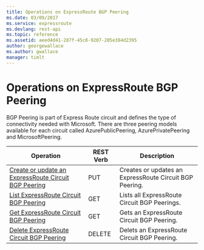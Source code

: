 ```yaml
---
title: Operations on ExpressRoute BGP Peering
ms.date: 03/09/2017
ms.service: expressroute
ms.devlang: rest-api
ms.topic: reference
ms.assetid: aeed4d41-287f-45c8-9207-205e384d2395
author: georgewallace
ms.author: gwallace
manager: timlt
---
```

# Operations on ExpressRoute BGP Peering
BGP Peering is part of Express Route circuit and defines the type of connectivity needed with Microsoft. There are three peering models available for each circuit called AzurePublicPeering, AzurePrivatePeering and MicrosoftPeering.  
  
| Operation | REST Verb | Description | 
|---------|---------|-----------|
| [Create or update an ExpressRoute Circuit BGP Peering](create-or-update-an-expressroute-circuit-bgp-peering.md)  |  PUT | Creates or updates an ExpressRoute Circuit BGP Peering. |  
| [List ExpressRoute Circuit BGP Peering](list-expressroute-circuit-bgp-peering.md)   |  GET | Lists all ExpressRoute Circuit BGP Peerings. | 
| [Get ExpressRoute Circuit BGP Peering](get-expressroute-circuit-bgp-peering.md)   |  GET | Gets an ExpressRoute Circuit BGP Peering. |  
| [Delete ExpressRoute Circuit BGP Peering](delete-expressroute-circuit-bgp-peering.md) |  DELETE | Delets an ExpressRoute Circuit BGP Peering. |    